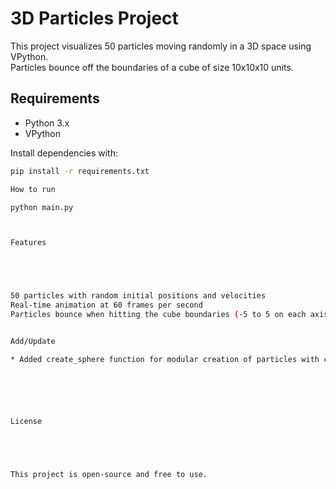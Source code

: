 # 3D Particles Project

This project visualizes 50 particles moving randomly in a 3D space using VPython.  
Particles bounce off the boundaries of a cube of size 10x10x10 units.

## Requirements

- Python 3.x  
- VPython

Install dependencies with:  
```bash
pip install -r requirements.txt

How to run

python main.py



Features





50 particles with random initial positions and velocities
Real-time animation at 60 frames per second
Particles bounce when hitting the cube boundaries (-5 to 5 on each axis)


Add/Update

* Added create_sphere function for modular creation of particles with configurable number, radius and color. This keeps the orginal movement and reflection behavior unchanged.






License





This project is open-source and free to use.






